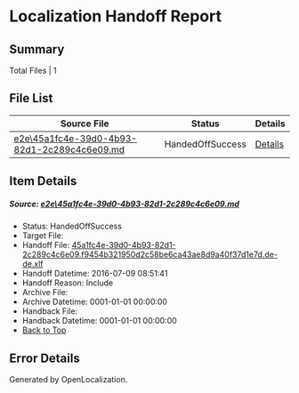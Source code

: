 # <a name='report-top'></a> Localization Handoff Report

## Summary
 Total Files | 1

## File List
 Source File | Status | Details 
 ----------- | ------ | ------- 
 [e2e\45a1fc4e-39d0-4b93-82d1-2c289c4c6e09.md](https://github.com/OpenLocalizationTestOrg/oltest/blob/b9953cfa3abefb3f977b5907516b6193e3df7f11/e2e/45a1fc4e-39d0-4b93-82d1-2c289c4c6e09.md) | HandedOffSuccess | [Details](#760261ad88cc122733a8a78b4f5c7dd10d86b6b21)

## Item Details
##### <a name='760261ad88cc122733a8a78b4f5c7dd10d86b6b21'></a> Source: [e2e\45a1fc4e-39d0-4b93-82d1-2c289c4c6e09.md](https://github.com/OpenLocalizationTestOrg/oltest/blob/b9953cfa3abefb3f977b5907516b6193e3df7f11/e2e/45a1fc4e-39d0-4b93-82d1-2c289c4c6e09.md)
* Status: HandedOffSuccess
* Target File: 
* Handoff File: [45a1fc4e-39d0-4b93-82d1-2c289c4c6e09.f9454b321950d2c58be6ca43ae8d9a40f37d1e7d.de-de.xlf](https://github.com/OpenLocalizationTestOrg/olhandoff-e2e/blob/eb749c32763688e23b02425b2201678249b4a1aa/ol-handoff/OpenLocalizationTestOrg/oltest-dede-fly/ci/ht/45a1fc4e-39d0-4b93-82d1-2c289c4c6e09.f9454b321950d2c58be6ca43ae8d9a40f37d1e7d.de-de.xlf)
* Handoff Datetime: 2016-07-09 08:51:41
* Handoff Reason: Include
* Archive File: 
* Archive Datetime: 0001-01-01 00:00:00
* Handback File: 
* Handback Datetime: 0001-01-01 00:00:00
* [Back to Top](#report-top)


## Error Details

Generated by OpenLocalization.
